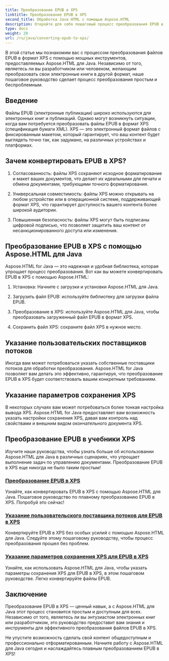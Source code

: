 ```yaml
---
title: Преобразование EPUB в XPS
linktitle: Преобразование EPUB в XPS
second_title: Обработка Java HTML с помощью Aspose.HTML
description: Откройте для себя пошаговый процесс преобразования EPUB в XPS с помощью Aspose.HTML Java. Узнайте, как указать пользовательских поставщиков потоков и параметры сохранения XPS для преобразований.
type: docs
weight: 28
url: /ru/java/converting-epub-to-xps/
---
```


В этой статье мы познакомим вас с процессом преобразования файлов EPUB в формат XPS с помощью мощных инструментов, предоставляемых Aspose.HTML для Java. Независимо от того, являетесь ли вы разработчиком или человеком, желающим преобразовать свои электронные книги в другой формат, наше пошаговое руководство сделает процесс преобразования простым и беспроблемным.

## Введение

Файлы EPUB (электронные публикации) широко используются для электронных книг и публикаций. Однако могут возникнуть ситуации, когда вам потребуется преобразовать файлы EPUB в формат XPS (спецификация бумаги XML). XPS — это электронный формат файлов с фиксированным макетом, который гарантирует, что ваш контент будет выглядеть точно так, как задумано, на различных устройствах и платформах.

## Зачем конвертировать EPUB в XPS?

1. Согласованность: файлы XPS сохраняют исходное форматирование и макет ваших документов, что делает их идеальными для печати и обмена документами, требующими точного форматирования.

2. Универсальная совместимость: файлы XPS можно открывать на любом устройстве или в операционной системе, поддерживающей формат XPS, что гарантирует доступность вашего контента более широкой аудитории.

3. Повышенная безопасность: файлы XPS могут быть подписаны цифровой подписью, что позволяет защитить ваш контент от несанкционированного доступа или изменения.

## Преобразование EPUB в XPS с помощью Aspose.HTML для Java

Aspose.HTML for Java — это надежная и удобная библиотека, которая упрощает процесс преобразования. Вот как вы можете конвертировать EPUB в XPS с помощью Aspose.HTML:

1. Установка: Начните с загрузки и установки Aspose.HTML для Java.

2. Загрузить файл EPUB: используйте библиотеку для загрузки файла EPUB.

3. Преобразование в XPS: используйте Aspose.HTML для Java, чтобы преобразовать загруженный файл EPUB в формат XPS.

4. Сохранить файл XPS: сохраните файл XPS в нужное место.

## Указание пользовательских поставщиков потоков

Иногда вам может потребоваться указать собственные поставщики потоков для обработки преобразования. Aspose.HTML for Java позволяет вам делать это эффективно, гарантируя, что преобразование EPUB в XPS будет соответствовать вашим конкретным требованиям.

## Указание параметров сохранения XPS

В некоторых случаях вам может потребоваться более тонкая настройка вывода XPS. Aspose.HTML for Java предоставляет вам возможность указать настройки сохранения XPS, давая вам контроль над свойствами и внешним видом окончательного документа XPS.

## Преобразование EPUB в учебники XPS
Изучите наши руководства, чтобы узнать больше об использовании Aspose.HTML для Java в различных сценариях, что упрощает выполнение задач по управлению документами. Преобразование EPUB в XPS еще никогда не было таким простым!
### [Преобразование EPUB в XPS](./convert-epub-to-xps/)
Узнайте, как конвертировать EPUB в XPS с помощью Aspose.HTML для Java. Пошаговое руководство по плавному преобразованию EPUB в XPS. Попробуй это сейчас!
### [Указание пользовательского поставщика потоков для EPUB в XPS](./convert-epub-to-xps-specify-custom-stream-provider/)
Конвертируйте EPUB в XPS без особых усилий с помощью Aspose.HTML для Java. Следуйте этому пошаговому руководству, чтобы процесс преобразования прошел без проблем.
### [Указание параметров сохранения XPS для EPUB в XPS](./convert-epub-to-xps-specify-xps-save-options/)
Узнайте, как использовать Aspose.HTML для Java, чтобы указать параметры сохранения XPS для EPUB в XPS, в этом пошаговом руководстве. Легко конвертируйте файлы EPUB.

## Заключение

Преобразование EPUB в XPS — ценный навык, а с Aspose.HTML для Java этот процесс становится простым и доступным для всех. Независимо от того, являетесь ли вы энтузиастом электронных книг или разработчиком, это руководство предоставит вам знания и инструменты для эффективного преобразования файлов EPUB в XPS.

Не упустите возможность сделать свой контент общедоступным и профессионально отформатированным. Начните работу с Aspose.HTML для Java сегодня и наслаждайтесь плавным преобразованием EPUB в XPS!